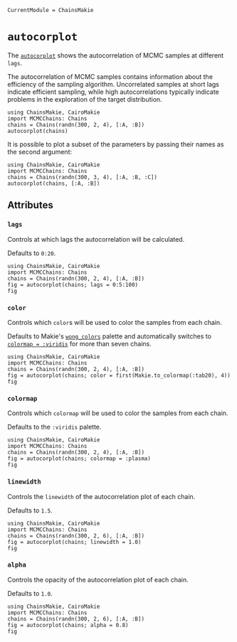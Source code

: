 ```@meta
CurrentModule = ChainsMakie
```

# `autocorplot`

The [`autocorplot`](@ref) shows the autocorrelation of MCMC samples at different `lags`.

The autocorrelation of MCMC samples contains information about the efficiency of the sampling algorithm. 
Uncorrelated samples at short lags indicate efficient sampling, while high autocorrelations typically indicate problems in the exploration of the target distribution.

```@example
using ChainsMakie, CairoMakie 
import MCMCChains: Chains
chains = Chains(randn(300, 2, 4), [:A, :B])
autocorplot(chains)
```

It is possible to plot a subset of the parameters by passing their names as the second argument:

```@example
using ChainsMakie, CairoMakie 
import MCMCChains: Chains
chains = Chains(randn(300, 3, 4), [:A, :B, :C])
autocorplot(chains, [:A, :B])
```

## Attributes

### `lags`

Controls at which lags the autocorrelation will be calculated.

Defaults to `0:20`.

```@example
using ChainsMakie, CairoMakie 
import MCMCChains: Chains
chains = Chains(randn(300, 2, 4), [:A, :B])
fig = autocorplot(chains; lags = 0:5:100)
fig
```

### `color`

Controls which `color`s will be used to color the samples from each chain.

Defaults to Makie's [`wong_colors`](https://docs.makie.org/dev/explanations/colors#Colormaps) palette and automatically switches to [`colormap = :viridis`](https://docs.makie.org/dev/explanations/colors#Colormaps) for more than seven chains.

```@example
using ChainsMakie, CairoMakie 
import MCMCChains: Chains
chains = Chains(randn(300, 2, 4), [:A, :B])
fig = autocorplot(chains; color = first(Makie.to_colormap(:tab20), 4))
fig
```

### `colormap`

Controls which `colormap` will be used to color the samples from each chain.

Defaults to the `:viridis` palette.

```@example
using ChainsMakie, CairoMakie 
import MCMCChains: Chains
chains = Chains(randn(300, 2, 4), [:A, :B])
fig = autocorplot(chains; colormap = :plasma)
fig
```

### `linewidth`

Controls the `linewidth` of the autocorrelation plot of each chain.

Defaults to `1.5`.

```@example
using ChainsMakie, CairoMakie 
import MCMCChains: Chains
chains = Chains(randn(300, 2, 6), [:A, :B])
fig = autocorplot(chains; linewidth = 1.0)
fig
```

### `alpha`

Controls the opacity of the autocorrelation plot of each chain.

Defaults to `1.0`.

```@example
using ChainsMakie, CairoMakie 
import MCMCChains: Chains
chains = Chains(randn(300, 2, 6), [:A, :B])
fig = autocorplot(chains; alpha = 0.8)
fig
```
